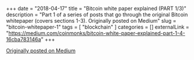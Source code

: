 +++
date = "2018-04-17"
title = "Bitcoin white paper explained (PART 1/3)"
description = "Part 1 of a series of posts that go through the original Bitcoin whitepaper (covers sections 1-3). Originally posted on Medium"
slug = "bitcoin-whitepaper-1"
tags = [
    "blockchain"
]
categories = []
externalLink = "https://medium.com/coinmonks/bitcoin-white-paper-explained-part-1-4-16cba783146a"
+++

[Originally posted on Medium](https://medium.com/coinmonks/bitcoin-white-paper-explained-part-1-4-16cba783146a)
